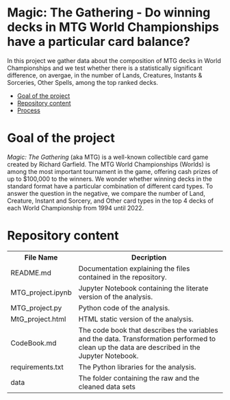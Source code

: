 # Magic: The Gathering - Do winning decks in MTG World Championships have a particular card balance?

In this project we gather data about the composition of MTG decks in World Championships and we test whether there is a statistically significant difference, on avergae, in the number of Lands, Creatures, Instants & Sorceries, Other Spells, among the top ranked decks.

* [Goal of the project](#goals)
* [Repository content](#content)
* [Process](#process)

<h1 id=goals>Goal of the project</h1>

*Magic: The Gathering* (aka MTG) is a well-known collectible card game created by Richard Garfield. The MTG World Championships (Worlds) is among the most important tournament in the game, offering cash prizes of up to $100,000 to the winners. We wonder whether winning decks in the standard format have a particular combination of different card types. To answer the question in the negative, we compare the number of Land, Creature, Instant and Sorcery, and Other card types in the top 4 decks of each World Championship from 1994 until 2022.

<h1 id=content>Repository content</h1>
<table>
  <tr>
    <th>File Name</th>
    <th>Decription</th>
  </tr>
  <tr>
    <td>README.md</td>
    <td>Documentation explaining the files contained in the repository.</td>
  </tr>
  <tr>
    <td>MTG_project.ipynb</td>
    <td>Jupyter Notebook containing the literate version of the analysis.</td>
  </tr>
  <tr>
    <td>MTG_project.py</td>
    <td>Python code of the analysis.</td>
  </tr>
  <tr>
    <td>MtG_project.html</td>
    <td>HTML static version of the analysis.</td>
  </tr>
  <tr>
    <td>CodeBook.md</td>
    <td>The code book that describes the variables and the data. Transformation performed to clean up the data are described in the Jupyter Notebook.</td>
  </tr>
  <tr>
    <td>requirements.txt</td>
    <td>The Python libraries for the analysis.</td>
  </tr>
  <tr>
    <td>data</td>
    <td>The folder containing the raw and the cleaned data sets</td>
  </tr>
</table>
